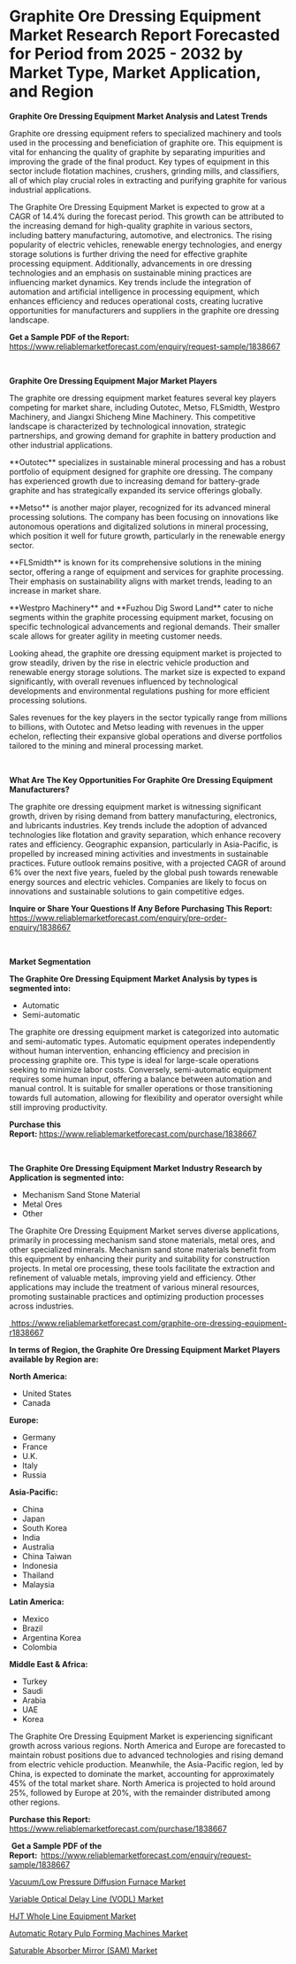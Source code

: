 <p><h1>Graphite Ore Dressing Equipment Market Research Report Forecasted for Period from 2025 -  2032 by Market Type, Market Application, and Region</h1></p><p><strong>Graphite Ore Dressing Equipment Market Analysis and Latest Trends</strong></p>
<p><p>Graphite ore dressing equipment refers to specialized machinery and tools used in the processing and beneficiation of graphite ore. This equipment is vital for enhancing the quality of graphite by separating impurities and improving the grade of the final product. Key types of equipment in this sector include flotation machines, crushers, grinding mills, and classifiers, all of which play crucial roles in extracting and purifying graphite for various industrial applications.</p><p>The Graphite Ore Dressing Equipment Market is expected to grow at a CAGR of 14.4% during the forecast period. This growth can be attributed to the increasing demand for high-quality graphite in various sectors, including battery manufacturing, automotive, and electronics. The rising popularity of electric vehicles, renewable energy technologies, and energy storage solutions is further driving the need for effective graphite processing equipment. Additionally, advancements in ore dressing technologies and an emphasis on sustainable mining practices are influencing market dynamics. Key trends include the integration of automation and artificial intelligence in processing equipment, which enhances efficiency and reduces operational costs, creating lucrative opportunities for manufacturers and suppliers in the graphite ore dressing landscape.</p></p>
<p><strong>Get a Sample PDF of the Report:&nbsp;</strong> <a href="https://www.reliablemarketforecast.com/enquiry/request-sample/1838667?utm_campaign=1197&utm_medium=2&utm_source=Github&utm_content=ia&utm_term=12042025&utm_id=graphite-ore-dressing-equipment">https://www.reliablemarketforecast.com/enquiry/request-sample/1838667</a></p>
<p>&nbsp;</p>
<p><strong>Graphite Ore Dressing Equipment Major Market Players</strong></p>
<p><p>The graphite ore dressing equipment market features several key players competing for market share, including Outotec, Metso, FLSmidth, Westpro Machinery, and Jiangxi Shicheng Mine Machinery. This competitive landscape is characterized by technological innovation, strategic partnerships, and growing demand for graphite in battery production and other industrial applications.</p><p>**Outotec** specializes in sustainable mineral processing and has a robust portfolio of equipment designed for graphite ore dressing. The company has experienced growth due to increasing demand for battery-grade graphite and has strategically expanded its service offerings globally.</p><p>**Metso** is another major player, recognized for its advanced mineral processing solutions. The company has been focusing on innovations like autonomous operations and digitalized solutions in mineral processing, which position it well for future growth, particularly in the renewable energy sector.</p><p>**FLSmidth** is known for its comprehensive solutions in the mining sector, offering a range of equipment and services for graphite processing. Their emphasis on sustainability aligns with market trends, leading to an increase in market share.</p><p>**Westpro Machinery** and **Fuzhou Dig Sword Land** cater to niche segments within the graphite processing equipment market, focusing on specific technological advancements and regional demands. Their smaller scale allows for greater agility in meeting customer needs.</p><p>Looking ahead, the graphite ore dressing equipment market is projected to grow steadily, driven by the rise in electric vehicle production and renewable energy storage solutions. The market size is expected to expand significantly, with overall revenues influenced by technological developments and environmental regulations pushing for more efficient processing solutions.</p><p>Sales revenues for the key players in the sector typically range from millions to billions, with Outotec and Metso leading with revenues in the upper echelon, reflecting their expansive global operations and diverse portfolios tailored to the mining and mineral processing market.</p></p>
<p>&nbsp;</p>
<p><strong>What Are The Key Opportunities For Graphite Ore Dressing Equipment Manufacturers?</strong></p>
<p><p>The graphite ore dressing equipment market is witnessing significant growth, driven by rising demand from battery manufacturing, electronics, and lubricants industries. Key trends include the adoption of advanced technologies like flotation and gravity separation, which enhance recovery rates and efficiency. Geographic expansion, particularly in Asia-Pacific, is propelled by increased mining activities and investments in sustainable practices. Future outlook remains positive, with a projected CAGR of around 6% over the next five years, fueled by the global push towards renewable energy sources and electric vehicles. Companies are likely to focus on innovations and sustainable solutions to gain competitive edges.</p></p>
<p><strong>Inquire or Share Your Questions If Any Before Purchasing This Report:</strong> <a href="https://www.reliablemarketforecast.com/enquiry/pre-order-enquiry/1838667?utm_campaign=1197&utm_medium=2&utm_source=Github&utm_content=ia&utm_term=12042025&utm_id=graphite-ore-dressing-equipment">https://www.reliablemarketforecast.com/enquiry/pre-order-enquiry/1838667</a></p>
<p>&nbsp;</p>
<p><strong>Market Segmentation</strong></p>
<p><strong>The Graphite Ore Dressing Equipment Market Analysis by types is segmented into:</strong></p>
<p><ul><li>Automatic</li><li>Semi-automatic</li></ul></p>
<p><p>The graphite ore dressing equipment market is categorized into automatic and semi-automatic types. Automatic equipment operates independently without human intervention, enhancing efficiency and precision in processing graphite ore. This type is ideal for large-scale operations seeking to minimize labor costs. Conversely, semi-automatic equipment requires some human input, offering a balance between automation and manual control. It is suitable for smaller operations or those transitioning towards full automation, allowing for flexibility and operator oversight while still improving productivity.</p></p>
<p><strong>Purchase this Report:&nbsp;</strong><a href="https://www.reliablemarketforecast.com/purchase/1838667?utm_campaign=1197&utm_medium=2&utm_source=Github&utm_content=ia&utm_term=12042025&utm_id=graphite-ore-dressing-equipment">https://www.reliablemarketforecast.com/purchase/1838667</a></p>
<p>&nbsp;</p>
<p><strong>The Graphite Ore Dressing Equipment Market Industry Research by Application is segmented into:</strong></p>
<p><ul><li>Mechanism Sand Stone Material</li><li>Metal Ores</li><li>Other</li></ul></p>
<p><p>The Graphite Ore Dressing Equipment Market serves diverse applications, primarily in processing mechanism sand stone materials, metal ores, and other specialized minerals. Mechanism sand stone materials benefit from this equipment by enhancing their purity and suitability for construction projects. In metal ore processing, these tools facilitate the extraction and refinement of valuable metals, improving yield and efficiency. Other applications may include the treatment of various mineral resources, promoting sustainable practices and optimizing production processes across industries.</p></p>
<p><a href="https://www.reliablemarketforecast.com/graphite-ore-dressing-equipment-r1838667?utm_campaign=1197&utm_medium=2&utm_source=Github&utm_content=ia&utm_term=12042025&utm_id=graphite-ore-dressing-equipment">&nbsp;https://www.reliablemarketforecast.com/graphite-ore-dressing-equipment-r1838667</a></p>
<p><strong>In terms of Region, the Graphite Ore Dressing Equipment Market Players available by Region are:</strong></p>
<p>
    <p> <strong> North America: </strong>
        <ul>
            <li>United States</li>
            <li>Canada</li>
        </ul>
        </p> 
    <p> <strong> Europe: </strong>
        <ul>
            <li>Germany</li>
            <li>France</li>
            <li>U.K.</li>
            <li>Italy</li>
            <li>Russia</li>
        </ul>
        </p> 
    <p> <strong> Asia-Pacific: </strong>
        <ul>
            <li>China</li>
            <li>Japan</li>
            <li>South Korea</li>
            <li>India</li>
            <li>Australia</li>
            <li>China Taiwan</li>
            <li>Indonesia</li>
            <li>Thailand</li>
            <li>Malaysia</li>
        </ul>
        </p> 
    <p> <strong> Latin America: </strong>
        <ul>
            <li>Mexico</li>
            <li>Brazil</li>
            <li>Argentina Korea</li>
            <li>Colombia</li>
        </ul>
        </p> 
    <p> <strong> Middle East & Africa: </strong>
        <ul>
            <li>Turkey</li>
            <li>Saudi</li>
            <li>Arabia</li>
            <li>UAE</li>
            <li>Korea</li>
        </ul>
    </p>
    </p>
<p><p>The Graphite Ore Dressing Equipment Market is experiencing significant growth across various regions. North America and Europe are forecasted to maintain robust positions due to advanced technologies and rising demand from electric vehicle production. Meanwhile, the Asia-Pacific region, led by China, is expected to dominate the market, accounting for approximately 45% of the total market share. North America is projected to hold around 25%, followed by Europe at 20%, with the remainder distributed among other regions.</p></p>
<p><strong>Purchase this Report: </strong><a href="https://www.reliablemarketforecast.com/purchase/1838667?utm_campaign=1197&utm_medium=2&utm_source=Github&utm_content=ia&utm_term=12042025&utm_id=graphite-ore-dressing-equipment">https://www.reliablemarketforecast.com/purchase/1838667</a></p>
<p>&nbsp;<strong>Get a Sample PDF of the Report:&nbsp;&nbsp;</strong><a href="https://www.reliablemarketforecast.com/enquiry/request-sample/1838667?utm_campaign=1197&utm_medium=2&utm_source=Github&utm_content=ia&utm_term=12042025&utm_id=graphite-ore-dressing-equipment">https://www.reliablemarketforecast.com/enquiry/request-sample/1838667</a></p>
<p><strong></strong></p>
<p><p><a href="https://github.com/kadutjoelly83/Market-Research-Report-List-1/blob/main/vacuumlow-pressure-diffusion-furnace-market.md?utm_campaign=1197&utm_medium=2&utm_source=Github&utm_content=ia&utm_term=12042025&utm_id=graphite-ore-dressing-equipment">Vacuum/Low Pressure Diffusion Furnace Market</a></p><p><a href="https://github.com/frodanlert/Market-Research-Report-List-1/blob/main/variable-optical-delay-line-vodl-market.md?utm_campaign=1197&utm_medium=2&utm_source=Github&utm_content=ia&utm_term=12042025&utm_id=graphite-ore-dressing-equipment">Variable Optical Delay Line (VODL) Market</a></p><p><a href="https://github.com/iperitvik8/Market-Research-Report-List-1/blob/main/hjt-whole-line-equipment-market.md?utm_campaign=1197&utm_medium=2&utm_source=Github&utm_content=ia&utm_term=12042025&utm_id=graphite-ore-dressing-equipment">HJT Whole Line Equipment Market</a></p><p><a href="https://github.com/zdybelzinn/Market-Research-Report-List-1/blob/main/automatic-rotary-pulp-forming-machines-market.md?utm_campaign=1197&utm_medium=2&utm_source=Github&utm_content=ia&utm_term=12042025&utm_id=graphite-ore-dressing-equipment">Automatic Rotary Pulp Forming Machines Market</a></p><p><a href="https://github.com/ilanarohalgh/Market-Research-Report-List-1/blob/main/saturable-absorber-mirror-sam-market.md?utm_campaign=1197&utm_medium=2&utm_source=Github&utm_content=ia&utm_term=12042025&utm_id=graphite-ore-dressing-equipment">Saturable Absorber Mirror (SAM) Market</a></p></p>